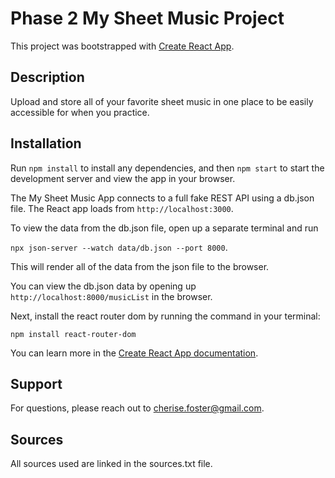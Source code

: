 # Phase 2 My Sheet Music Project

This project was bootstrapped with [Create React App](https://github.com/facebook/create-react-app).

## Description

Upload and store all of your favorite sheet music in one place to be easily accessible for when you practice.

## Installation

Run <code>npm install</code> to install any dependencies, and then <code>npm start</code> to start the development server and view the app in your browser. 

The My Sheet Music App connects to a full fake REST API using a db.json file. The React app loads from <code>http://localhost:3000</code>. 

To view the data from the db.json file, open up a separate terminal and run

<code>npx json-server --watch data/db.json --port 8000</code>. 

This will render all of the data from the json file to the browser.

You can view the db.json data by opening up <code>http://localhost:8000/musicList</code> in the browser.

Next, install the react router dom by running the command in your terminal:

<code>npm install react-router-dom</code>


You can learn more in the [Create React App documentation](https://facebook.github.io/create-react-app/docs/getting-started).

## Support
For questions, please reach out to cherise.foster@gmail.com.

## Sources
All sources used are linked in the sources.txt file.
